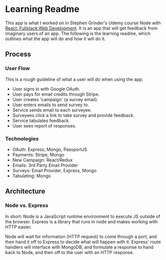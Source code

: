 # Learning Readme

This app is what I worked on in Stephen Grinder's Udemy course Node with [React: Fullstack Web Development](https://github.com/StephenGrider/FullstackReactCode). It is an app that will get feedback from imaginary users of an app. The following is the learning readme, which outlines what the app will do and how it will do it.

## Process

### User Flow

This is a rough guideline of what a user will do when using the app:
  - User signs in with Google OAuth.
  - User pays for email credits through Stripe.
  - User creates 'campaign' (a survey email).
  - User enters emails to send survey to.
  - Service sends email to each surveyee.
  - Surveyees click a link to take survey and provide feedback.
  - Service tabulates feedback.
  - User sees report of responses.

### Technologies
  - OAuth: Express, Mongo, PassportJS
  - Payments: Stripe, Mongo
  - New Campaign: React/Redux
  - Emails: 3rd Party Email Provider
  - Surveys: Email Provider, Express, Mongo
  - Tabulating: Mongo

## Architecture

### Node vs. Express
In short: Node is a JavaScript runtime environment to execute JS outside of the browser. Express is a library that runs in node and makes working with HTTP easier.

Node will wait for information (HTTP request) to come through a port, and then hand it off to Express to decide what will happen with it. Express' route handlers will interface with MongoDB, and formulate a response to hand back to Node, and then off to the user with an HTTP response.
